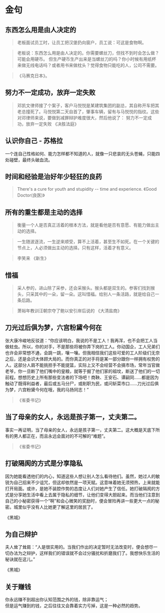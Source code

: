 # 金句
## 东西怎么用是由人决定的
> 老板面试员工时，让员工把汉堡扔向窗户，员工说：可这是食物啊。

> 老板说：东西怎么用是由人决定的。你需要螺丝刀，但找不到时会怎么做？可能会用硬币。 但生产硬币生产出来是当螺丝刀的吗？你小时候有用纸杯来做无线电话吗？或者用书来做枕头？觉得食物只能吃的人，公司不需要。

>《马赛克日本》。

## 努力不一定成功，放弃一定失败
> 邓凯文律师接了个案子，客户马悦悦是某建筑集团的副总，其自称开车把其老总撞死了。马悦悦第二天自首了，肇事车辆，留有与马悦悦的指纹。这些对邓律师来说，要做到减罪辩护难度很大，然后他说了：
> 努力不一定成功，放弃一定失败
> 《决胜法庭》

## 认识你自己 - 苏格拉
一个连自己性格如何、能力怎样都不知道的人，就像一只悲哀的无头苍蝇，只能四处碰壁，最终头破血流。

## 时间和经验是治好年少轻狂的良药
> There's a cure for youth and stupidity -- time and experience.
> 《Good Doctor(良医)》

## 所有的重生都是主动的选择
> 衡量一个人是否真正活着的根本方法，就是看他是否有意愿、有能力做出主动的选择。

> 一生随波逐流，一生逆来顺受，算不上活着，甚至生不如死。在一个关键的节点上，人必须做出主动的选择。只有这样，活着才有意义。

> 李笑来 《新生》

## 惜福
> 采人参的，进山除了采参，还会采猴头。猴头都是双生的。参客们找到猴头，只采其中的一朵，留一朵。这叫惜福。给别人一条活路，就是给自己一条后路。

> 萧裕年教训汪朝宗夺了鲍以安引岸后说的
> 《大清盐商》

## 刀光过后俱为梦，六宫粉黛今何在
张大康冷峻地反驳道：“你应该明白，我说的不是工人！我再浑，也不会把工人当做蛀虫。所以，你的对手，不是那些将被你弄下岗的工人。你动国企，工人兄弟们也许会非常想不通，会跳一跳，嚷一嚷。但我相信我们这些可爱的工人阶级们无奈之后，还是会识大体顾大局的。而你真正的对手将是某一部分跟你一样拥有权势的人。这部分人肩不能挑担手不能提篮，实际上又不会经营不会搞市场，常年当官做老爷，你一旦断了他们嘴中的皇粮，就等于掘了他们家的祖坟，断送了他们的一切前程。想想历史上所有那些变法者的下场吧！商鞅、王安石、谭嗣同……都是因为触动了既得利益者，最后或五马分尸，或削职为民，或问斩菜市口……刀光过后俱为梦，六宫粉黛今何在哦，我的马扬同志！”
> 《省委书记》

## 当了母亲的女人，永远是孩子第一，丈夫第二。
事实一再证明，当了母亲的女人，永远是孩子第一，丈夫第二。这大概是天底下所有的男人都正在，而且永远会面对的不可解的“难题”。

> 《省委书记》

## 打破隔阂的方式是分享隐私
因为她能看透他们的内心，知道这些人想让别人怎么看待他们。虽然，她过人的敏锐为自己招来不少诅咒，但这却依然是一项天赋。这意味着她无须预热，上来就能打开局面。或许，是她不装腔作势的态度让人们对她产生了信任。她打破隔阂的方式是分享她生活中看上去属于隐私的细节，让他们变得大胆起来。而当他们注意到自己的小秘密获得一个“啊”和会心微笑的奖励时，便会冒险再讲一些更大一点的秘密。城里似乎没有人比她更了解这里的居民了。

 《黑城》

## 为自己辩护
夫人耸了耸肩：“人是很实用的。当我们作出的决定暂时无法改变时，便会想尽一切办法为之辩护，这样我们的错误就不会过分骚扰和折磨我们了。我想快乐生活的秘诀就在这儿。”

 《黑城》

## 关于赚钱
你永远赚不到超出你认知范围之外的钱，除非靠运气；  
但是运气赚到的钱，之后往往又会靠着实力亏掉，这是一种必然的趋势。
